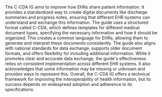 The C-CDA IG aims to improve how EHRs share patient information. It provides a standardized way to create digital documents like discharge summaries and progress notes, ensuring that different EHR systems can understand and exchange this information. The guide uses a structured format called C-CDA, which defines templates for different medical document types, specifying the necessary information and how it should be organized. This creates a common language for EHRs, allowing them to generate and interpret these documents consistently. The guide also aligns with national standards for data exchange, supports older document formats, and offers flexibility for including additional information. While it promotes clear and accurate data exchange, the guide's effectiveness relies on consistent implementation across different EHR systems. It also acknowledges that some information may be missing or unknown and provides ways to represent this. Overall, the C-CDA IG offers a technical framework for improving the interoperability of health information, but its success depends on widespread adoption and adherence to its specifications. 
